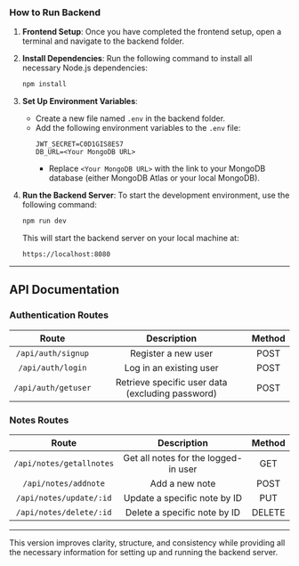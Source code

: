### How to Run Backend

1. **Frontend Setup**: Once you have completed the frontend setup, open a terminal and navigate to the backend folder.

2. **Install Dependencies**: Run the following command to install all necessary Node.js dependencies:

   ```bash
   npm install
   ```

3. **Set Up Environment Variables**:

   - Create a new file named `.env` in the backend folder.
   - Add the following environment variables to the `.env` file:
     ```plaintext
     JWT_SECRET=C0D1GIS8ES7
     DB_URL=<Your MongoDB URL>
     ```
     - Replace `<Your MongoDB URL>` with the link to your MongoDB database (either MongoDB Atlas or your local MongoDB).

4. **Run the Backend Server**: To start the development environment, use the following command:

   ```bash
   npm run dev
   ```

   This will start the backend server on your local machine at:

   ```plaintext
   https://localhost:8080
   ```

---

## API Documentation

### Authentication Routes

|        Route        |                   Description                    | Method |
| :-----------------: | :----------------------------------------------: | :----: |
| `/api/auth/signup`  |               Register a new user                |  POST  |
|  `/api/auth/login`  |             Log in an existing user              |  POST  |
| `/api/auth/getuser` | Retrieve specific user data (excluding password) |  POST  |

### Notes Routes

|          Route           |             Description              | Method |
| :----------------------: | :----------------------------------: | :----: |
| `/api/notes/getallnotes` | Get all notes for the logged-in user |  GET   |
|   `/api/notes/addnote`   |            Add a new note            |  POST  |
| `/api/notes/update/:id`  |     Update a specific note by ID     |  PUT   |
| `/api/notes/delete/:id`  |     Delete a specific note by ID     | DELETE |

---

This version improves clarity, structure, and consistency while providing all the necessary information for setting up and running the backend server.
